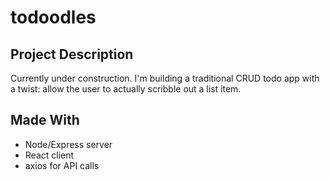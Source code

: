 # todoodles

## Project Description
Currently under construction.
I'm building a traditional CRUD todo app with a twist: allow the user to actually scribble out a list item.

## Made With
- Node/Express server
- React client
- axios for API calls
